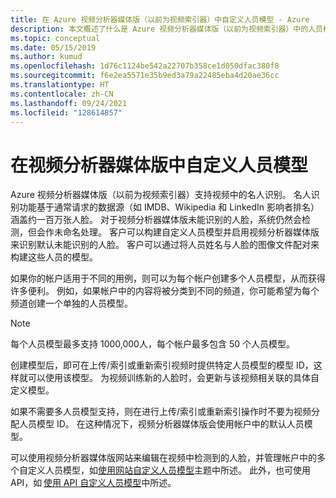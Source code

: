 ```yaml
---
title: 在 Azure 视频分析器媒体版（以前为视频索引器）中自定义人员模型 - Azure
description: 本文概述了什么是 Azure 视频分析器媒体版（以前为视频索引器）中的人员模型，以及如何自定义它。
ms.topic: conceptual
ms.date: 05/15/2019
ms.author: kumud
ms.openlocfilehash: 1d76c1124be542a22707b358ce1d050dfac380f8
ms.sourcegitcommit: f6e2ea5571e35b9ed3a79a22485eba4d20ae36cc
ms.translationtype: HT
ms.contentlocale: zh-CN
ms.lasthandoff: 09/24/2021
ms.locfileid: "128614857"
---
```

# <a name="customize-a-person-model-in-video-analyzer-for-media"></a>在视频分析器媒体版中自定义人员模型

Azure 视频分析器媒体版（以前为视频索引器）支持视频中的名人识别。 名人识别功能基于通常请求的数据源（如 IMDB、Wikipedia 和 LinkedIn 影响者排名）涵盖约一百万张人脸。 对于视频分析器媒体版未能识别的人脸，系统仍然会检测，但会作未命名处理。 客户可以构建自定义人员模型并启用视频分析器媒体版来识别默认未能识别的人脸。 客户可以通过将人员姓名与人脸的图像文件配对来构建这些人员的模型。  

如果你的帐户适用于不同的用例，则可以为每个帐户创建多个人员模型，从而获得许多便利。 例如，如果帐户中的内容将被分类到不同的频道，你可能希望为每个频道创建一个单独的人员模型。 

> [!NOTE]
> 每个人员模型最多支持 1000,000人，每个帐户最多包含 50 个人员模型。 

创建模型后，即可在上传/索引或重新索引视频时提供特定人员模型的模型 ID，这样就可以使用该模型。 为视频训练新的人脸时，会更新与该视频相关联的具体自定义模型。 

如果不需要多人员模型支持，则在进行上传/索引或重新索引操作时不要为视频分配人员模型 ID。 在这种情况下，视频分析器媒体版会使用帐户中的默认人员模型。 

可以使用视频分析器媒体版网站来编辑在视频中检测到的人脸，并管理帐户中的多个自定义人员模型，如[使用网站自定义人员模型](customize-person-model-with-website.md)主题中所述。 此外，也可使用 API，如 [使用 API 自定义人员模型](customize-person-model-with-api.md)中所述。
